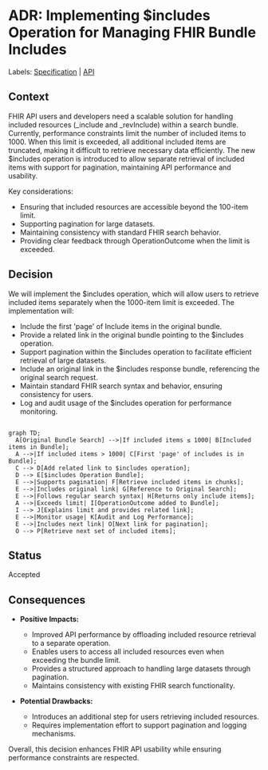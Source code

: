 # ADR: Implementing $includes Operation for Managing FHIR Bundle Includes
Labels: [Specification](https://github.com/microsoft/fhir-server/labels/Specification) | [API](https://github.com/microsoft/fhir-server/labels/Area-API)

## Context
FHIR API users and developers need a scalable solution for handling included resources (_include and _revInclude) within a search bundle. Currently, performance constraints limit the number of included items to 1000. When this limit is exceeded, all additional included items are truncated, making it difficult to retrieve necessary data efficiently. The new $includes operation is introduced to allow separate retrieval of included items with support for pagination, maintaining API performance and usability. 

Key considerations:
- Ensuring that included resources are accessible beyond the 100-item limit.
- Supporting pagination for large datasets.
- Maintaining consistency with standard FHIR search behavior.
- Providing clear feedback through OperationOutcome when the limit is exceeded.

## Decision
We will implement the $includes operation, which will allow users to retrieve included items separately when the 1000-item limit is exceeded. The implementation will:
- Include the first 'page' of Include items in the original bundle.
- Provide a related link in the original bundle pointing to the $includes operation.
- Support pagination within the $includes operation to facilitate efficient retrieval of large datasets.
- Include an original link in the $includes response bundle, referencing the original search request.
- Maintain standard FHIR search syntax and behavior, ensuring consistency for users.
- Log and audit usage of the $includes operation for performance monitoring.

```mermaid

graph TD;
  A[Original Bundle Search] -->|If included items ≤ 1000| B[Included items in Bundle];
  A -->|If included items > 1000| C[First 'page' of includes is in Bundle];
  C --> D[Add related link to $includes operation];
  D --> E[$includes Operation Bundle];
  E -->|Supports pagination| F[Retrieve included items in chunks];
  E -->|Includes original link| G[Reference to Original Search];
  E -->|Follows regular search syntax| H[Returns only include items];
  A -->|Exceeds limit| I[OperationOutcome added to Bundle];
  I --> J[Explains limit and provides related link];
  E -->|Monitor usage| K[Audit and Log Performance];
  E -->|Includes next link| O[Next link for pagination];
  O --> P[Retrieve next set of included items];

```

## Status
Accepted

## Consequences
- **Positive Impacts:**
  - Improved API performance by offloading included resource retrieval to a separate operation.
  - Enables users to access all included resources even when exceeding the bundle limit.
  - Provides a structured approach to handling large datasets through pagination.
  - Maintains consistency with existing FHIR search functionality.
  
- **Potential Drawbacks:**
  - Introduces an additional step for users retrieving included resources.
  - Requires implementation effort to support pagination and logging mechanisms.

Overall, this decision enhances FHIR API usability while ensuring performance constraints are respected.

